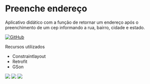<h1>Preenche endereço</h1>
Aplicativo didático com a função de retornar um endereço após o preenchimento de um cep informando a rua, bairro, cidade e estado.


[![GitHub](https://img.shields.io/github/license/mashape/apistatus.svg)](https://github.com/marcoscuomo/PreencheEnderecoWS/blob/master/LICENSE)


Recursos utilizados
- Constraintlayout
- Retrofit
- GSon

<img src="http://www.mojumob.com.br/git/consultaendereco/consultaendereco1.png"/> <img src="http://www.mojumob.com.br/git/consultaendereco/consultaendereco2.png"/> <img src="http://www.mojumob.com.br/git/consultaendereco/consultaendereco3.png"/>
